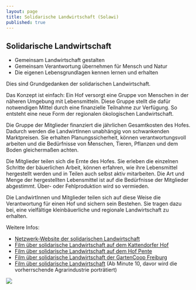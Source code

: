 ```yaml
---
layout: page
title: Solidarische Landwirtschaft (Solawi)
published: true
---
```


## Solidarische Landwirtschaft

- Gemeinsam Landwirtschaft gestalten
- Gemeinsam Verantwortung übernehmen für Mensch und Natur
- Die eigenen Lebensgrundlagen kennen lernen und erhalten

Dies sind Grundgedanken der solidarischen Landwirtschaft. 

Das Konzept ist einfach: Ein Hof versorgt eine Gruppe von Menschen in der näheren Umgebung mit Lebensmitteln. Diese Gruppe stellt die dafür notwendigen Mittel durch eine finanzielle Teilnahme zur Verfügung. So entsteht eine neue Form der regionalen ökologischen Landwirtschaft.

Die Gruppe der Mitglieder finanziert die jährlichen Gesamtkosten des Hofes. Dadurch werden die LandwirtInnen unabhängig von schwankenden Marktpreisen. Sie erhalten Planungssicherheit, können verantwortungsvoll arbeiten und die Bedürfnisse von Menschen, Tieren, Pflanzen und dem Boden gleichermaßen achten. 

Die Mitglieder teilen sich die Ernte des Hofes. Sie erleben die einzelnen Schritte der bäuerlichen Arbeit, können erfahren, wie ihre Lebensmittel hergestellt werden und in Teilen auch selbst aktiv mitarbeiten. Die Art und Menge der hergestellten Lebensmittel ist auf die Bedürfnisse der Mitglieder abgestimmt. Über- oder Fehlproduktion wird so vermieden. 

Die LandwirtInnen und Mitglieder teilen sich auf diese Weise die Verantwortung für einen Hof und sichern sein Bestehen. Sie tragen dazu bei, eine vielfältige kleinbäuerliche und regionale Landwirtschaft zu erhalten.

Weitere Infos:

- [Netzwerk-Website der solidarischen Landwirtschaft](http://www.solidarische-landwirtschaft.org/)
- [Film über solidarische Landwirtschaft auf dem Kattendorfer Hof](http://www.ndr.de/fernsehen/Der-Pakt-mit-dem-Bauern,naturnah1216.html)
- [Film über solidarische Landwirtschaft auf dem Hof Pente](http://www.ndr.de/fernsehen/sendungen/schoenes_landleben/Hof-Pente,sendung447932.html)
- [Film über solidarische Landwirtschaft der GartenCoop Freiburg](http://www.cinerebelde.org/die-strategie-der-krummen-gurken-p-121.html)
- [Film über solidarische Landwirtschaft](https://www.youtube.com/watch?v=KCiDFubVtYo) (Ab Minute 10, davor wird die vorherrschende Agrarindustrie porträtiert)


![]({{site.baseurl}}/public/images/alle_im_heu.jpg)
